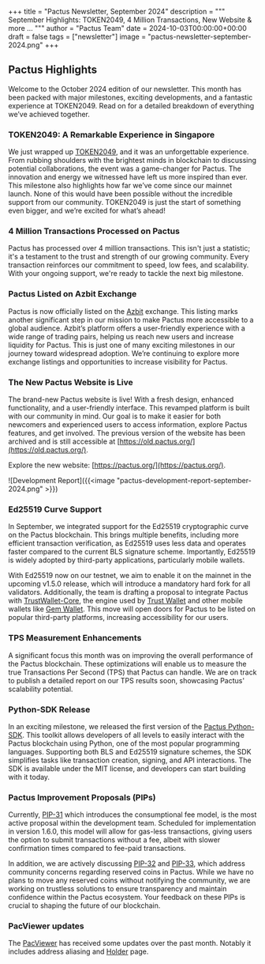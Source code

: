 +++
title = "Pactus Newsletter, September 2024"
description = """
September Highlights: TOKEN2049, 4 Million Transactions, New Website & more ...
"""
author = "Pactus Team"
date = 2024-10-03T00:00:00+00:00
draft = false
tags = ["newsletter"]
image = "pactus-newsletter-september-2024.png"
+++

## Pactus Highlights

Welcome to the October 2024 edition of our newsletter.
This month has been packed with major milestones, exciting developments, and a fantastic experience at TOKEN2049.
Read on for a detailed breakdown of everything we’ve achieved together.

### TOKEN2049: A Remarkable Experience in Singapore

We just wrapped up [TOKEN2049](https://www.token2049.com/), and it was an unforgettable experience.
From rubbing shoulders with the brightest minds in blockchain to discussing potential collaborations,
the event was a game-changer for Pactus. The innovation and energy we witnessed have left us more inspired than ever.
This milestone also highlights how far we’ve come since our mainnet launch.
None of this would have been possible without the incredible support from our community.
TOKEN2049 is just the start of something even bigger, and we’re excited for what’s ahead!

### 4 Million Transactions Processed on Pactus

Pactus has processed over 4 million transactions.
This isn't just a statistic; it's a testament to the trust and strength of our growing community.
Every transaction reinforces our commitment to speed, low fees, and scalability.
With your ongoing support, we're ready to tackle the next big milestone.

### Pactus Listed on Azbit Exchange

Pactus is now officially listed on the [Azbit](https://azbit.com/) exchange.
This listing marks another significant step in our mission to make Pactus more accessible to a global audience.
Azbit’s platform offers a user-friendly experience with a wide range of trading pairs,
helping us reach new users and increase liquidity for Pactus.
This is just one of many exciting milestones in our journey toward widespread adoption.
We’re continuing to explore more exchange listings and opportunities to increase visibility for Pactus.

### The New Pactus Website is Live

The brand-new Pactus website is live! With a fresh design, enhanced functionality, and a user-friendly interface.
This revamped platform is built with our community in mind.
Our goal is to make it easier for both newcomers and experienced users to access information, explore Pactus features,
and get involved.
The previous version of the website has been archived and is still accessible at
[https://old.pactus.org/](https://old.pactus.org/).

Explore the new website: [https://pactus.org/](https://pactus.org/).

![Development Report]({{<image "pactus-development-report-september-2024.png" >}})

### Ed25519 Curve Support

In September, we integrated support for the Ed25519 cryptographic curve on the Pactus blockchain.
This brings multiple benefits, including more efficient transaction verification,
as Ed25519 uses less data and operates faster compared to the current BLS signature scheme.
Importantly, Ed25519 is widely adopted by third-party applications, particularly mobile wallets.

With Ed25519 now on our testnet, we aim to enable it on the mainnet in the upcoming v1.5.0 release,
which will introduce a mandatory hard fork for all validators.
Additionally, the team is drafting a proposal to integrate Pactus with
[TrustWallet-Core](https://github.com/trustwallet/wallet-core),
the engine used by [Trust Wallet](https://trustwallet.com/) and other mobile wallets like
[Gem Wallet](https://gemwallet.com/).
This move will open doors for Pactus to be listed on popular third-party platforms,
increasing accessibility for our users.

### TPS Measurement Enhancements

A significant focus this month was on improving the overall performance of the Pactus blockchain.
These optimizations will enable us to measure the true Transactions Per Second (TPS) that Pactus can handle.
We are on track to publish a detailed report on our TPS results soon, showcasing Pactus' scalability potential.

### Python-SDK Release

In an exciting milestone, we released the first version of the
[Pactus Python-SDK](https://github.com/pactus-project/python-sdk).
This toolkit allows developers of all levels to easily interact with the Pactus blockchain using Python,
one of the most popular programming languages.
Supporting both BLS and Ed25519 signature schemes, the SDK simplifies tasks like transaction creation,
signing, and API interactions.
The SDK is available under the MIT license, and developers can start building with it today.

### Pactus Improvement Proposals (PIPs)

Currently, [PIP-31](https://pips.pactus.org/PIPs/pip-31) which introduces the consumptional fee model,
is the most active proposal within the development team.
Scheduled for implementation in version 1.6.0, this model will allow for gas-less transactions,
giving users the option to submit transactions without a fee,
albeit with slower confirmation times compared to fee-paid transactions.

In addition, we are actively discussing
[PIP-32](https://pips.pactus.org/PIPs/pip-32) and
[PIP-33](https://pips.pactus.org/PIPs/pip-33), which address community concerns regarding reserved coins in Pactus.
While we have no plans to move any reserved coins without notifying the community,
we are working on trustless solutions to ensure transparency and maintain confidence within the Pactus ecosystem.
Your feedback on these PIPs is crucial to shaping the future of our blockchain.

### PacViewer updates

The [PacViewer](https://pacviewer.com/) has received some updates over the past month.
Notably it includes address aliasing and [Holder](https://pacviewer.com/holders) page.
